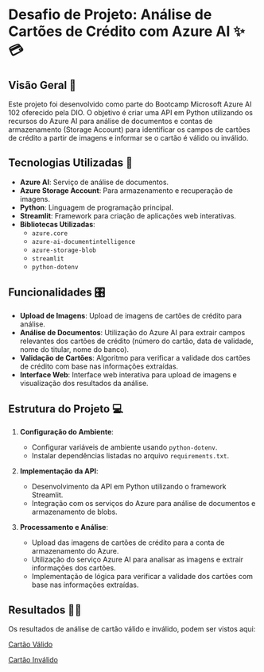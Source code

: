 # Desafio de Projeto: Análise de Cartões de Crédito com Azure AI ✨💳

## Visão Geral 🔎

Este projeto foi desenvolvido como parte do Bootcamp Microsoft Azure AI 102 oferecido pela DIO. O objetivo é criar uma API em Python utilizando os recursos do Azure AI para análise de documentos e contas de armazenamento (Storage Account) para identificar os campos de cartões de crédito a partir de imagens e informar se o cartão é válido ou inválido.

## Tecnologias Utilizadas 🧰

- **Azure AI**: Serviço de análise de documentos.
- **Azure Storage Account**: Para armazenamento e recuperação de imagens.
- **Python**: Linguagem de programação principal.
- **Streamlit**: Framework para criação de aplicações web interativas.
- **Bibliotecas Utilizadas**:
  - `azure.core`
  - `azure-ai-documentintelligence`
  - `azure-storage-blob`
  - `streamlit`
  - `python-dotenv`

## Funcionalidades 🎛️

- **Upload de Imagens**: Upload de imagens de cartões de crédito para análise.
- **Análise de Documentos**: Utilização do Azure AI para extrair campos relevantes dos cartões de crédito (número do cartão, data de validade, nome do titular, nome do banco).
- **Validação de Cartões**: Algoritmo para verificar a validade dos cartões de crédito com base nas informações extraídas.
- **Interface Web**: Interface web interativa para upload de imagens e visualização dos resultados da análise.

## Estrutura do Projeto 💻

1. **Configuração do Ambiente**:
    - Configurar variáveis de ambiente usando `python-dotenv`.
    - Instalar dependências listadas no arquivo `requirements.txt`.

2. **Implementação da API**:
    - Desenvolvimento da API em Python utilizando o framework Streamlit.
    - Integração com os serviços do Azure para análise de documentos e armazenamento de blobs.

3. **Processamento e Análise**:
    - Upload das imagens de cartões de crédito para a conta de armazenamento do Azure.
    - Utilização do serviço Azure AI para analisar as imagens e extrair informações dos cartões.
    - Implementação de lógica para verificar a validade dos cartões com base nas informações extraídas.

## Resultados 🎉📑

Os resultados de análise de cartão válido e inválido, podem ser vistos aqui:

[Cartão Válido](./resultados/cartao_valido.jpg)

[Cartão Inválido](./resultados/cartao_invalido.jpg)
